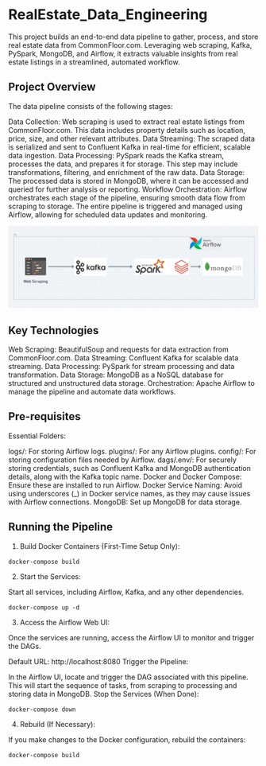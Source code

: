 # RealEstate_Data_Engineering

This project builds an end-to-end data pipeline to gather, process, and store real estate data from CommonFloor.com. Leveraging web scraping, Kafka, PySpark, MongoDB, and Airflow, it extracts valuable insights from real estate listings in a streamlined, automated workflow.

## Project Overview

The data pipeline consists of the following stages:

Data Collection: Web scraping is used to extract real estate listings from CommonFloor.com. This data includes property details such as location, price, size, and other relevant attributes.
Data Streaming: The scraped data is serialized and sent to Confluent Kafka in real-time for efficient, scalable data ingestion.
Data Processing: PySpark reads the Kafka stream, processes the data, and prepares it for storage. This step may include transformations, filtering, and enrichment of the raw data.
Data Storage: The processed data is stored in MongoDB, where it can be accessed and queried for further analysis or reporting.
Workflow Orchestration: Airflow orchestrates each stage of the pipeline, ensuring smooth data flow from scraping to storage. The entire pipeline is triggered and managed using Airflow, allowing for scheduled data updates and monitoring.

![](./images/flowchart.png)

## Key Technologies

Web Scraping: BeautifulSoup and requests for data extraction from CommonFloor.com.
Data Streaming: Confluent Kafka for scalable data streaming.
Data Processing: PySpark for stream processing and data transformation.
Data Storage: MongoDB as a NoSQL database for structured and unstructured data storage.
Orchestration: Apache Airflow to manage the pipeline and automate data workflows.

## Pre-requisites

Essential Folders:

logs/: For storing Airflow logs.
plugins/: For any Airflow plugins.
config/: For storing configuration files needed by Airflow.
dags/.env/: For securely storing credentials, such as Confluent Kafka and MongoDB authentication details, along with the Kafka topic name.
Docker and Docker Compose: Ensure these are installed to run Airflow.
Docker Service Naming: Avoid using underscores (_) in Docker service names, as they may cause issues with Airflow connections.
MongoDB: Set up MongoDB for data storage.

## Running the Pipeline

1. Build Docker Containers (First-Time Setup Only):

```
docker-compose build
```

2. Start the Services:

Start all services, including Airflow, Kafka, and any other dependencies.

```
docker-compose up -d
```

3. Access the Airflow Web UI:

Once the services are running, access the Airflow UI to monitor and trigger the DAGs.

Default URL: http://localhost:8080
Trigger the Pipeline:

In the Airflow UI, locate and trigger the DAG associated with this pipeline.
This will start the sequence of tasks, from scraping to processing and storing data in MongoDB.
Stop the Services (When Done):

```
docker-compose down
```

4. Rebuild (If Necessary):

If you make changes to the Docker configuration, rebuild the containers:

```
docker-compose build
```
